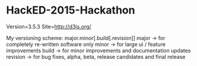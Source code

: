# HackED-2015-Hackathon
Version=3.5.3 Site=http://d3js.org/


My versioning scheme:
major.minor[.build[.revision]]
major -> for completely re-written software only
minor -> for large ui / feature improvements
build -> for minor improvements and documentation updates
revision -> for bug fixes, alpha, beta, release candidates and final release
